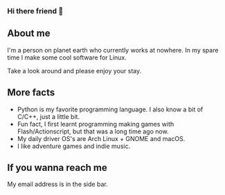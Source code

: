 ### Hi there friend 👋

## About me

I'm a person on planet earth who currently works at nowhere. In my spare time I make some cool software for Linux. 

Take a look around and please enjoy your stay.

## More facts

 - Python is my favorite programming language. I also know a bit of C/C++, just a little bit. 
 - Fun fact, I first learnt programming making games with Flash/Actionscript, but that was a long time ago now.
 - My daily driver OS's are Arch Linux + GNOME and macOS.
 - I like adventure games and indie music.

## If you wanna reach me

My email address is in the side bar.

<!--
**Taiko2k/Taiko2k** is a ✨ _special_ ✨ repository because its `README.md` (this file) appears on your GitHub profile.

Here are some ideas to get you started:

- 🔭 I’m currently working on ...
- 🌱 I’m currently learning ...
- 👯 I’m looking to collaborate on ...
- 🤔 I’m looking for help with ...
- 💬 Ask me about ...
- 📫 How to reach me: ...
- 😄 Pronouns: ...
- ⚡ Fun fact: ...
-->
